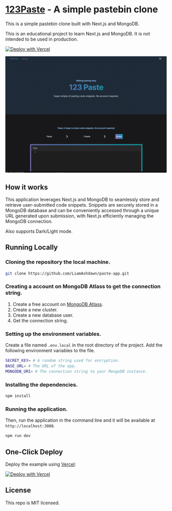 # [123Paste](https://paste-app.vercel.app) - A simple pastebin clone

This is a simple pastebin clone built with Next.js and MongoDB.

This is an educational project to learn Next.js and MongoDB. It is not intended to be used in production.

[![Deploy with Vercel](https://vercel.com/button)](https://vercel.com/new/clone?repository-url=https%3A%2F%2Fgithub.com%2FLiamAshdown%2Fpaste-app.git&env=SECRET_KEY,BASE_URL,MONGODB_URI&envDescription=These%20API%20keys%20are%20needed%20for%20the%20web%20app.%20The%20SECRET_KEY%20is%20used%20for%20encryption%2C%20the%20BASE_URL%20will%20be%20the%20URL%20of%20the%20app%20and%20MONGODB_URI%20is%20the%20connection%20string%20to%20your%20MongoDB%20instance.&project-name=123-paste-bin-clone&repository-name=123-paste-bin-clone&demo-title=123%20Pastebin%20App%20&demo-description=A%20simple%20pastebin%20clone%20using%20Next.js%20and%20MongoDB.&demo-url=https%3A%2F%2Fpaste-app.vercel.app%2F&demo-image=https%3A%2F%2Fpaste-app.vercel.app%2Fthumbnail.png&integration-ids=oac_jnzmjqM10gllKmSrG0SGrHOH)

[![123Paste](./src/app/opengraph-image.png)](https://paste-app.vercel.app)

## How it works
This application leverages Next.js and MongoDB to seamlessly store and retrieve user-submitted code snippets. Snippets are securely stored in a MongoDB database and can be conveniently accessed through a unique URL generated upon submission, with Next.js efficiently managing the MongoDB connection.

Also supports Dark/Light mode.

## Running Locally

### Cloning the repository the local machine.

```bash
git clone https://github.com/LiamAshdown/paste-app.git
```
### Creating a account on MongoDB Atlass to get the connection string.

1. Create a free account on [MongoDB Atlass](https://www.mongodb.com/cloud/atlas/register).
2. Create a new cluster.
3. Create a new database user.
5. Get the connection string.

### Setting up the environment variables.

Create a file named `.env.local` in the root directory of the project. Add the following environment variables to the file.
```bash
SECRET_KEY= # A random string used for encryption.
BASE_URL= # The URL of the app.
MONGODB_URI= # The connection string to your MongoDB instance.
```

### Installing the dependencies.

```bash
npm install
```

### Running the application.

Then, run the application in the command line and it will be available at `http://localhost:3000`.

```bash
npm run dev
```

## One-Click Deploy

Deploy the example using [Vercel](https://vercel.com):

[![Deploy with Vercel](https://vercel.com/button)](https://vercel.com/new/clone?repository-url=https%3A%2F%2Fgithub.com%2FLiamAshdown%2Fpaste-app.git&env=SECRET_KEY,BASE_URL,MONGODB_URI&envDescription=These%20API%20keys%20are%20needed%20for%20the%20web%20app.%20The%20SECRET_KEY%20is%20used%20for%20encryption%2C%20the%20BASE_URL%20will%20be%20the%20URL%20of%20the%20app%20and%20MONGODB_URI%20is%20the%20connection%20string%20to%20your%20MongoDB%20instance.&project-name=123-paste-bin-clone&repository-name=123-paste-bin-clone&demo-title=123%20Pastebin%20App%20&demo-description=A%20simple%20pastebin%20clone%20using%20Next.js%20and%20MongoDB.&demo-url=https%3A%2F%2Fpaste-app.vercel.app%2F&demo-image=https%3A%2F%2Fpaste-app.vercel.app%2Fthumbnail.png&integration-ids=oac_jnzmjqM10gllKmSrG0SGrHOH)

## License

This repo is MIT licensed.
